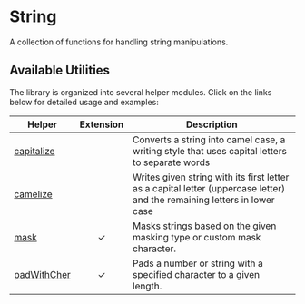 # String

A collection of functions for handling string manipulations.

## Available Utilities

The library is organized into several helper modules. Click on the links below for detailed usage
and examples:

| Helper                         | Extension | Description                                                                                                              | 
|--------------------------------|:---------:|--------------------------------------------------------------------------------------------------------------------------|
| [capitalize](./string/mask.md) |           | Converts a string into camel case, a writing style that uses capital letters to separate words                           |
| [camelize](#)                  |           | Writes given string with its first letter as a capital letter (uppercase letter) and the remaining letters in lower case |
| [mask](./string/mask.md)       |  &check;  | Masks strings based on the given masking type or custom mask character.                                                  |
| [padWithCher](#)               |  &check;  | Pads a number or string with a specified character to a given length.                                                    |

